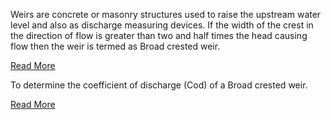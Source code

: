 Weirs are concrete or masonry structures used to raise the upstream water level and also as discharge measuring devices. If the width of the crest in the direction of flow is greater than two and half times the head causing flow then the weir is termed as Broad crested weir. 

[Read More](5.Weirs.pdf)

To determine the coefficient of discharge (Cod) of a Broad crested weir. 

[Read More](5.Weirs.pdf)
